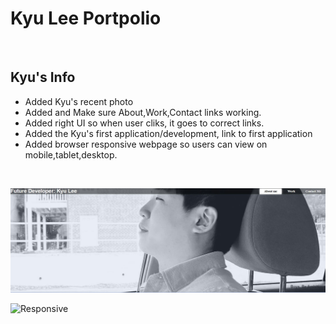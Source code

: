 # Kyu Lee Portpolio
<br>

## Kyu's Info
* Added Kyu's recent photo
* Added and Make sure About,Work,Contact links working.
* Added right UI so when user cliks, it goes to correct links.
* Added the Kyu's first application/development, link to first application
* Added browser responsive webpage so users can view on mobile,tablet,desktop.


<br>


![Main](https://github.com/kProtect/Welcome-to-Lee/blob/main/img/Main.JPG?raw=true)

![Responsive]()
